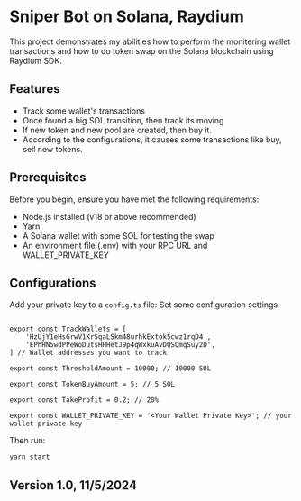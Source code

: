 # Sniper Bot on Solana, Raydium

This project demonstrates my abilities how to perform the monitering wallet transactions and how to do token swap on the Solana blockchain using Raydium SDK.

## Features

- Track some wallet's transactions
- Once found a big SOL transition, then track its moving
- If new token and new pool are created, then buy it.
- According to the configurations, it causes some transactions like buy, sell new tokens.

## Prerequisites

Before you begin, ensure you have met the following requirements:

- Node.js installed (v18 or above recommended)
- Yarn
- A Solana wallet with some SOL for testing the swap
- An environment file (.env) with your RPC URL and WALLET_PRIVATE_KEY


## Configurations

Add your private key to a `config.ts` file:
Set some configuration settings

```env

export const TrackWallets = [
    'HzUjY1eHsGrwV1KrSqaLSkm48urhkExtok5cwz1rqD4',
    'EPhHN5wdPPeWoDutsHHHetJ9p4qWxkuAvDQSQmqSuy2D',
] // Wallet addresses you want to track

export const ThresholdAmount = 10000; // 10000 SOL

export const TokenBuyAmount = 5; // 5 SOL

export const TakeProfit = 0.2; // 20%

export const WALLET_PRIVATE_KEY = '<Your Wallet Private Key>'; // your wallet private key

```

Then run:

```sh
yarn start
```
## Version 1.0,   11/5/2024